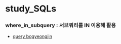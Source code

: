 # study_SQLs 
### where_in_subquery : 서브쿼리를 IN 이용해 활용
- [query bogyeongjin](./bogyeongjin/w3schools/where_in_subquery.sql)